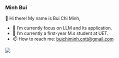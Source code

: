 ### Minh Bui

<!--
**buiminhptit/buiminhptit** is a ✨ _special_ ✨ repository because its `README.md` (this file) appears on your GitHub profile.

Here are some ideas to get you started:

- 🔭 I’m currently working on ...
- 🌱 I’m currently learning ...
- 👯 I’m looking to collaborate on ...
- 🤔 I’m looking for help with ...
- 💬 Ask me about ...
- 📫 How to reach me: ...
- 😄 Pronouns: ...
- ⚡ Fun fact: ...
-->

👋 Hi there! My name is Bui Chi Minh,
- 🔭 I’m currently focus on LLM and its application.
- 🌱 I’m currently a first-year M.s student at UET.
- 📫 How to reach me: buichiminh.cntt@gmail.com

<a href="https://github.com/anuraghazra/github-readme-stats">
  <img align="left" src="https://github-readme-stats.vercel.app/api?username=anonymousz97&count_private=true&show_icons=true" />
</a>
